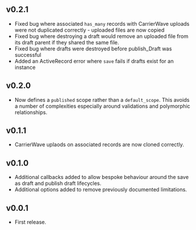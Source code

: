 ## v0.2.1

* Fixed bug where associated `has_many` records with CarrierWave uploads were not duplicated correctly - uploaded files are now copied
* Fixed bug where destroying a draft would remove an uploaded file from its draft parent if they shared the same file.
* Fixed bug where drafts were destroyed before publish_Draft was successful
* Added an ActiveRecord error where `save` fails if drafts exist for an instance

## v0.2.0

* Now defines a `published` scope rather than a `default_scope`. This avoids a number of complexities especially around validations and polymorphic relationships.

## v0.1.1

* CarrierWave uplaods on associated records are now cloned correctly.

## v0.1.0

* Additional callbacks added to allow bespoke behaviour around the save as draft and publish draft lifecycles.
* Additional options added to remove previously documented limitations.

## v0.0.1

* First release.